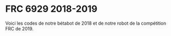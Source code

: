 # FRC 6929 2018-2019


Voici les codes de notre bétabot de 2018 et de notre robot de la compétition FRC de 2019.
